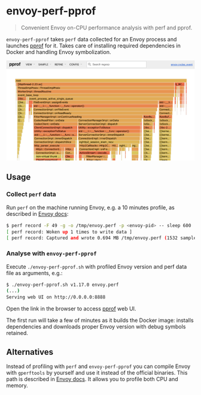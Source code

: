 # envoy-perf-pprof

> Convenient Envoy on-CPU performance analysis with perf and pprof.

`envoy-perf-pprof` takes `perf` data collected for an Envoy process and launches [pprof](https://github.com/google/pprof/) for it.
Takes care of installing required dependencies in Docker and handling Envoy symbolization.

![Envoy flamegraph example](example.png "Envoy flamegraph example")

## Usage

### Collect `perf` data

Run `perf` on the machine running Envoy, e.g. a 10 minutes profile, as described
in [Envoy docs](https://github.com/envoyproxy/envoy/blob/main/bazel/PPROF.md#on-cpu-analysis):

```bash
$ perf record -F 49 -g -o /tmp/envoy.perf -p <envoy-pid> -- sleep 600
[ perf record: Woken up 1 times to write data ]
[ perf record: Captured and wrote 0.694 MB /tmp/envoy.perf (1532 samples) ]
```

### Analyse with `envoy-perf-pprof`

Execute `./envoy-perf-pprof.sh` with profiled Envoy version and perf data file as arguments, e.g.:

```bash
$ ./envoy-perf-pprof.sh v1.17.0 envoy.perf
(...)
Serving web UI on http://0.0.0.0:8888
```

Open the link in the browser to access [pprof](https://github.com/google/pprof/) web UI.

The first run will take a few of minutes as it builds the Docker image: installs dependencies and
downloads proper Envoy version with debug symbols retained.

## Alternatives

Instead of profiling with `perf` and `envoy-perf-pprof` you can compile Envoy with `gperftools` by yourself and use it instead of the official binaries.
This path is described in
[Envoy docs](https://github.com/envoyproxy/envoy/blob/main/bazel/PPROF.md#cpu-or-memory-consumption-testing-with-gperftools-and-pprof).
It allows you to profile both CPU and memory.

